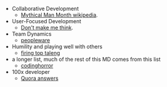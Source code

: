 * Collaborative Development 
  * [Mythical Man Month wikipedia](https://en.wikipedia.org/wiki/The_Mythical_Man-Month).  
* User-Focused Development
  * [Don't make me think](http://ptgmedia.pearsoncmg.com/images/9780321965516/samplepages/0321965515.pdf). 
* Team Dynamics  
  * [peopleware](https://en.wikipedia.org/wiki/Peopleware:_Productive_Projects_and_Teams)  
* Humility and playing well with others  
  * [firing top taleng](https://medium.freecodecamp.org/we-fired-our-top-talent-best-decision-we-ever-made-4c0a99728fde)  
* a longer list, much of the rest of this MD comes from this list  
  * [codinghorror](https://blog.codinghorror.com/recommended-reading-for-developers/)  
* 100x developer  
  * [Quora answers](https://www.quora.com/Are-there-engineers-who-are-not-10x-but-100x-or-1000x-as-productive-as-the-average)  
 